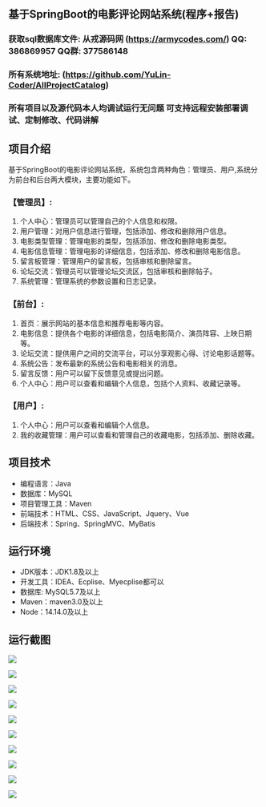 ## 基于SpringBoot的电影评论网站系统(程序+报告)

###  获取sql数据库文件: 从戎源码网 (https://armycodes.com/) QQ: 386869957 QQ群: 377586148
###  所有系统地址: (https://github.com/YuLin-Coder/AllProjectCatalog) 
###  所有项目以及源代码本人均调试运行无问题 可支持远程安装部署调试、定制修改、代码讲解

## 项目介绍
基于SpringBoot的电影评论网站系统，系统包含两种角色：管理员、用户,系统分为前台和后台两大模块，主要功能如下。

### 【管理员】:
1. 个人中心：管理员可以管理自己的个人信息和权限。
2. 用户管理：对用户信息进行管理，包括添加、修改和删除用户信息。
3. 电影类型管理：管理电影的类型，包括添加、修改和删除电影类型。
4. 电影信息管理：管理电影的详细信息，包括添加、修改和删除电影信息。
5. 留言板管理：管理用户的留言板，包括审核和删除留言。
6. 论坛交流：管理员可以管理论坛交流区，包括审核和删除帖子。
7. 系统管理：管理系统的参数设置和日志记录。

### 【前台】:
1. 首页：展示网站的基本信息和推荐电影等内容。
2. 电影信息：提供各个电影的详细信息，包括电影简介、演员阵容、上映日期等。
3. 论坛交流：提供用户之间的交流平台，可以分享观影心得、讨论电影话题等。
4. 系统公告：发布最新的系统公告和电影相关的消息。
5. 留言反馈：用户可以留下反馈意见或提出问题。
6. 个人中心：用户可以查看和编辑个人信息，包括个人资料、收藏记录等。

### 【用户】:
1. 个人中心：用户可以查看和编辑个人信息。
2. 我的收藏管理：用户可以查看和管理自己的收藏电影，包括添加、删除收藏。

## 项目技术
- 编程语言：Java
- 数据库：MySQL
- 项目管理工具：Maven
- 前端技术：HTML、CSS、JavaScript、Jquery、Vue
- 后端技术：Spring、SpringMVC、MyBatis

## 运行环境
- JDK版本：JDK1.8及以上
- 开发工具：IDEA、Ecplise、Myecplise都可以
- 数据库: MySQL5.7及以上
- Maven：maven3.0及以上
- Node：14.14.0及以上

## 运行截图
![](screenshot/1.png)

![](screenshot/2.png)

![](screenshot/3.png)

![](screenshot/4.png)

![](screenshot/5.png)

![](screenshot/6.png)

![](screenshot/7.png)

![](screenshot/8.png)

![](screenshot/9.png)

![](screenshot/10.png)